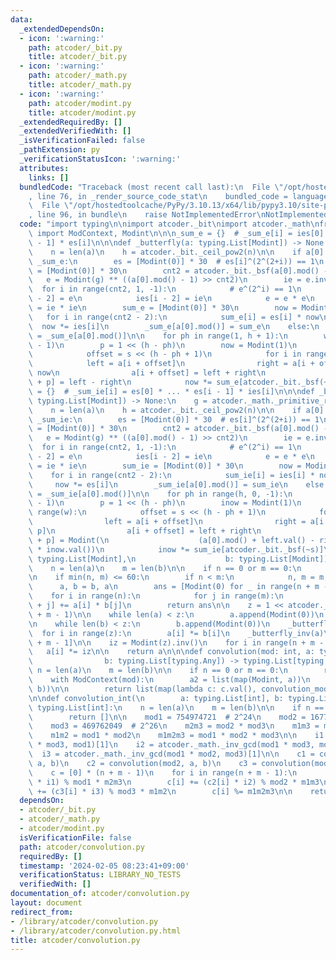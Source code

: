 ```yaml
---
data:
  _extendedDependsOn:
  - icon: ':warning:'
    path: atcoder/_bit.py
    title: atcoder/_bit.py
  - icon: ':warning:'
    path: atcoder/_math.py
    title: atcoder/_math.py
  - icon: ':warning:'
    path: atcoder/modint.py
    title: atcoder/modint.py
  _extendedRequiredBy: []
  _extendedVerifiedWith: []
  _isVerificationFailed: false
  _pathExtension: py
  _verificationStatusIcon: ':warning:'
  attributes:
    links: []
  bundledCode: "Traceback (most recent call last):\n  File \"/opt/hostedtoolcache/PyPy/3.10.13/x64/lib/pypy3.10/site-packages/onlinejudge_verify/documentation/build.py\"\
    , line 76, in _render_source_code_stat\n    bundled_code = language.bundle(\n\
    \  File \"/opt/hostedtoolcache/PyPy/3.10.13/x64/lib/pypy3.10/site-packages/onlinejudge_verify/languages/python.py\"\
    , line 96, in bundle\n    raise NotImplementedError\nNotImplementedError\n"
  code: "import typing\n\nimport atcoder._bit\nimport atcoder._math\nfrom atcoder.modint\
    \ import ModContext, Modint\n\n\n_sum_e = {}  # _sum_e[i] = ies[0] * ... * ies[i\
    \ - 1] * es[i]\n\n\ndef _butterfly(a: typing.List[Modint]) -> None:\n    g = atcoder._math._primitive_root(a[0].mod())\n\
    \    n = len(a)\n    h = atcoder._bit._ceil_pow2(n)\n\n    if a[0].mod() not in\
    \ _sum_e:\n        es = [Modint(0)] * 30  # es[i]^(2^(2+i)) == 1\n        ies\
    \ = [Modint(0)] * 30\n        cnt2 = atcoder._bit._bsf(a[0].mod() - 1)\n     \
    \   e = Modint(g) ** ((a[0].mod() - 1) >> cnt2)\n        ie = e.inv()\n      \
    \  for i in range(cnt2, 1, -1):\n            # e^(2^i) == 1\n            es[i\
    \ - 2] = e\n            ies[i - 2] = ie\n            e = e * e\n            ie\
    \ = ie * ie\n        sum_e = [Modint(0)] * 30\n        now = Modint(1)\n     \
    \   for i in range(cnt2 - 2):\n            sum_e[i] = es[i] * now\n          \
    \  now *= ies[i]\n        _sum_e[a[0].mod()] = sum_e\n    else:\n        sum_e\
    \ = _sum_e[a[0].mod()]\n\n    for ph in range(1, h + 1):\n        w = 1 << (ph\
    \ - 1)\n        p = 1 << (h - ph)\n        now = Modint(1)\n        for s in range(w):\n\
    \            offset = s << (h - ph + 1)\n            for i in range(p):\n    \
    \            left = a[i + offset]\n                right = a[i + offset + p] *\
    \ now\n                a[i + offset] = left + right\n                a[i + offset\
    \ + p] = left - right\n            now *= sum_e[atcoder._bit._bsf(~s)]\n\n\n_sum_ie\
    \ = {}  # _sum_ie[i] = es[0] * ... * es[i - 1] * ies[i]\n\n\ndef _butterfly_inv(a:\
    \ typing.List[Modint]) -> None:\n    g = atcoder._math._primitive_root(a[0].mod())\n\
    \    n = len(a)\n    h = atcoder._bit._ceil_pow2(n)\n\n    if a[0].mod() not in\
    \ _sum_ie:\n        es = [Modint(0)] * 30  # es[i]^(2^(2+i)) == 1\n        ies\
    \ = [Modint(0)] * 30\n        cnt2 = atcoder._bit._bsf(a[0].mod() - 1)\n     \
    \   e = Modint(g) ** ((a[0].mod() - 1) >> cnt2)\n        ie = e.inv()\n      \
    \  for i in range(cnt2, 1, -1):\n            # e^(2^i) == 1\n            es[i\
    \ - 2] = e\n            ies[i - 2] = ie\n            e = e * e\n            ie\
    \ = ie * ie\n        sum_ie = [Modint(0)] * 30\n        now = Modint(1)\n    \
    \    for i in range(cnt2 - 2):\n            sum_ie[i] = ies[i] * now\n       \
    \     now *= es[i]\n        _sum_ie[a[0].mod()] = sum_ie\n    else:\n        sum_ie\
    \ = _sum_ie[a[0].mod()]\n\n    for ph in range(h, 0, -1):\n        w = 1 << (ph\
    \ - 1)\n        p = 1 << (h - ph)\n        inow = Modint(1)\n        for s in\
    \ range(w):\n            offset = s << (h - ph + 1)\n            for i in range(p):\n\
    \                left = a[i + offset]\n                right = a[i + offset +\
    \ p]\n                a[i + offset] = left + right\n                a[i + offset\
    \ + p] = Modint(\n                    (a[0].mod() + left.val() - right.val())\
    \ * inow.val())\n            inow *= sum_ie[atcoder._bit._bsf(~s)]\n\n\ndef convolution_mod(a:\
    \ typing.List[Modint],\n                    b: typing.List[Modint]) -> typing.List[Modint]:\n\
    \    n = len(a)\n    m = len(b)\n\n    if n == 0 or m == 0:\n        return []\n\
    \n    if min(n, m) <= 60:\n        if n < m:\n            n, m = m, n\n      \
    \      a, b = b, a\n        ans = [Modint(0) for _ in range(n + m - 1)]\n    \
    \    for i in range(n):\n            for j in range(m):\n                ans[i\
    \ + j] += a[i] * b[j]\n        return ans\n\n    z = 1 << atcoder._bit._ceil_pow2(n\
    \ + m - 1)\n\n    while len(a) < z:\n        a.append(Modint(0))\n    _butterfly(a)\n\
    \n    while len(b) < z:\n        b.append(Modint(0))\n    _butterfly(b)\n\n  \
    \  for i in range(z):\n        a[i] *= b[i]\n    _butterfly_inv(a)\n    a = a[:n\
    \ + m - 1]\n\n    iz = Modint(z).inv()\n    for i in range(n + m - 1):\n     \
    \   a[i] *= iz\n\n    return a\n\n\ndef convolution(mod: int, a: typing.List[typing.Any],\n\
    \                b: typing.List[typing.Any]) -> typing.List[typing.Any]:\n   \
    \ n = len(a)\n    m = len(b)\n\n    if n == 0 or m == 0:\n        return []\n\n\
    \    with ModContext(mod):\n        a2 = list(map(Modint, a))\n        b2 = list(map(Modint,\
    \ b))\n\n        return list(map(lambda c: c.val(), convolution_mod(a2, b2)))\n\
    \n\ndef convolution_int(\n        a: typing.List[int], b: typing.List[int]) ->\
    \ typing.List[int]:\n    n = len(a)\n    m = len(b)\n\n    if n == 0 or m == 0:\n\
    \        return []\n\n    mod1 = 754974721  # 2^24\n    mod2 = 167772161  # 2^25\n\
    \    mod3 = 469762049  # 2^26\n    m2m3 = mod2 * mod3\n    m1m3 = mod1 * mod3\n\
    \    m1m2 = mod1 * mod2\n    m1m2m3 = mod1 * mod2 * mod3\n\n    i1 = atcoder._math._inv_gcd(mod2\
    \ * mod3, mod1)[1]\n    i2 = atcoder._math._inv_gcd(mod1 * mod3, mod2)[1]\n  \
    \  i3 = atcoder._math._inv_gcd(mod1 * mod2, mod3)[1]\n\n    c1 = convolution(mod1,\
    \ a, b)\n    c2 = convolution(mod2, a, b)\n    c3 = convolution(mod3, a, b)\n\n\
    \    c = [0] * (n + m - 1)\n    for i in range(n + m - 1):\n        c[i] += (c1[i]\
    \ * i1) % mod1 * m2m3\n        c[i] += (c2[i] * i2) % mod2 * m1m3\n        c[i]\
    \ += (c3[i] * i3) % mod3 * m1m2\n        c[i] %= m1m2m3\n\n    return c\n"
  dependsOn:
  - atcoder/_bit.py
  - atcoder/_math.py
  - atcoder/modint.py
  isVerificationFile: false
  path: atcoder/convolution.py
  requiredBy: []
  timestamp: '2024-02-05 08:23:41+09:00'
  verificationStatus: LIBRARY_NO_TESTS
  verifiedWith: []
documentation_of: atcoder/convolution.py
layout: document
redirect_from:
- /library/atcoder/convolution.py
- /library/atcoder/convolution.py.html
title: atcoder/convolution.py
---
```

